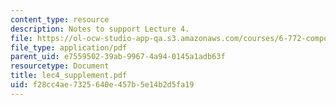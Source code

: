 ```yaml
---
content_type: resource
description: Notes to support Lecture 4.
file: https://ol-ocw-studio-app-qa.s3.amazonaws.com/courses/6-772-compound-semiconductor-devices-spring-2003/f28cc4ae7325640e457b5e14b2d5fa19_lec4_supplement.pdf
file_type: application/pdf
parent_uid: e7559502-39ab-9967-4a94-0145a1adb63f
resourcetype: Document
title: lec4_supplement.pdf
uid: f28cc4ae-7325-640e-457b-5e14b2d5fa19
---
```

